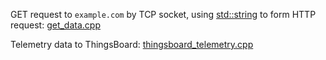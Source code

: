 GET request to ``example.com`` by TCP socket, using [std::string](../Data%20structure/String/README.md#stdstring) to form HTTP request: [get_data.cpp](get_data.cpp)

Telemetry data to ThingsBoard: [thingsboard_telemetry.cpp](thingsboard_telemetry.cpp)